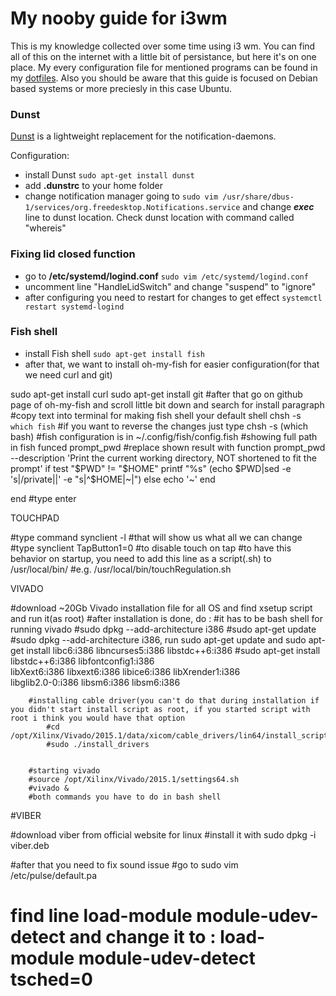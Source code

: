 # **My nooby guide for i3wm**

This is my knowledge collected over some time using i3 wm. You can find all of this on the internet with a little bit of persistance, but here it's on one place. My
every configuration file for mentioned programs can be found in my [dotfiles](https://github.com/bad63r/dotfiles). Also you should be aware that this guide is focused
on Debian based systems or more preciesly in this case Ubuntu.

### Dunst 

[Dunst](https://dunst-project.org) is a lightweight replacement for the notification-daemons.

Configuration:
* install Dunst `sudo apt-get install dunst`
* add **.dunstrc** to your home folder
* change notification manager going to
`sudo vim /usr/share/dbus-1/services/org.freedesktop.Notifications.service` and change _**exec**_ line to dunst location. Check dunst location with command called "whereis"

### Fixing lid closed function

* go to  **/etc/systemd/logind.conf**
`sudo vim /etc/systemd/logind.conf`
* uncomment line "HandleLidSwitch" and change "suspend" to "ignore"
* after configuring you need to restart for changes to get effect
`systemctl restart systemd-logind`

### Fish shell

* install Fish shell `sudo apt-get install fish`
* after that, we want to install oh-my-fish for easier configuration(for that we need curl and git)

sudo apt-get install curl
sudo apt-get install git
	#after that go on github page of oh-my-fish and scroll little bit down and search for install paragraph
	#copy text into terminal for making fish shell your default shell
chsh -s `which fish`
		#if you want to reverse the changes just type
chsh -s (which bash)
	#fish configuration is in
~/.config/fish/config.fish
	#showing full path in fish
funced prompt_pwd
	#replace shown result with
function prompt_pwd --description 'Print the current working directory, NOT shortened to fit the prompt'
    if test "$PWD" != "$HOME"
        printf "%s" (echo $PWD|sed -e 's|/private||' -e "s|^$HOME|~|")
    else
        echo '~'
    end

end
	#type enter

	
	
TOUCHPAD

#type command
synclient -l
	#that will show us what all we can change
	#type 
synclient TapButton1=0
	#to disable touch on tap 
  #to have this behavior on startup, you need to add this line as a script(.sh) to /usr/local/bin/
      #e.g. /usr/local/bin/touchRegulation.sh

VIVADO

#download ~20Gb Vivado installation file for all OS and find xsetup script and run it(as root)
#after installation is done, do :
		#it has to be bash shell for running vivado
		#sudo dpkg --add-architecture i386
		#sudo apt-get update
		#sudo dpkg --add-architecture i386, run sudo apt-get update and sudo apt-get install libc6:i386 libncurses5:i386 libstdc++6:i386
		#sudo apt-get install libstdc++6:i386 libfontconfig1:i386 \
libXext6:i386 libxext6:i386 libice6:i386 libXrender1:i386 \
 libglib2.0-0:i386 libsm6:i386 libsm6:i386
		
		#installing cable driver(you can't do that during installation if you didn't start install script as root, if you started script with root i think you would have that option
			#cd /opt/Xilinx/Vivado/2015.1/data/xicom/cable_drivers/lin64/install_script/install_drivers/
			#sudo ./install_drivers


		#starting vivado
		#source /opt/Xilinx/Vivado/2015.1/settings64.sh
		#vivado & 
		#both commands you have to do in bash shell

#VIBER

#download viber from official website for linux
#install it with sudo dpkg -i viber.deb

#after that you need to fix sound issue
#go to 
sudo vim /etc/pulse/default.pa
# find line load-module module-udev-detect and change it to : load-module module-udev-detect tsched=0










